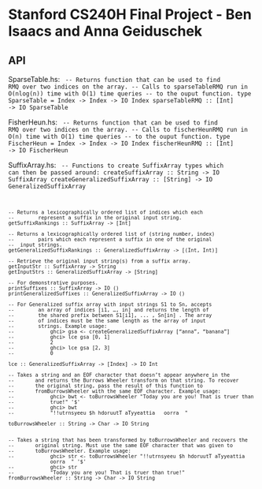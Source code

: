 Stanford CS240H Final Project - Ben Isaacs and Anna Geiduschek
==============================================================

API
---

SparseTable.hs:
<code>
    -- Returns function that can be used to find RMQ over two indices on the array.
    --         Calls to sparseTableRMQ run in O(nlog(n)) time with O(1) time queries
    --         to the ouput function.
    type SparseTable = Index -> Index -> IO Index
    sparseTableRMQ :: [Int] -> IO SparseTable
</code>

FisherHeun.hs:
<code>
    -- Returns function that can be used to find RMQ over two indices on the array.
    --         Calls to fischerHeunRMQ run in O(n) time with O(1) time queries
    --         to the ouput function.
    type FischerHeun = Index -> Index -> IO Index
    fischerHeunRMQ :: [Int] -> IO FischerHeun
</code>

SuffixArray.hs:
<code>
    -- Functions to create SuffixArray types which can then be passed around:
    createSuffixArray :: String -> IO SuffixArray
    createGeneralizedSuffixArray :: [String] -> IO GeneralizedSuffixArray

    -- Returns a lexicographically ordered list of indices which each
    --        represent a suffix in the original input string.
    getSuffixRankings :: SuffixArray -> [Int]
    
    -- Returns a lexicographically ordered list of (string number, index) 
    --        pairs which each represent a suffix in one of the original
    --  input strings.
    getGeneralizedSuffixRankings :: GeneralizedSuffixArray -> [(Int, Int)]

    -- Retrieve the original input string(s) from a suffix array.
    getInputStr :: SuffixArray -> String
    getInputStrs :: GeneralizedSuffixArray -> [String]
    
    -- For demonstrative purposes.
    printSuffixes :: SuffixArray -> IO ()
    printGeneralizedSuffixes :: GeneralizedSuffixArray -> IO ()

    -- For Generalized suffix array with input strings S1 to Sn, accepts 
    --        an array of indices [i1, …, in] and returns the length of 
    --        the shared prefix between S1[i1], ... , Sn[in] . The array 
    --        of indices must be the same length as the array of input 
    --        strings. Example usage:
    --            ghci> gsa <- createGeneralizedSuffixArray [“anna”, “banana”]
    --            ghci> lce gsa [0, 1]
    --            2
    --            ghci> lce gsa [2, 3]
    --            0
    
    lce :: GeneralizedSuffixArray -> [Index] -> IO Int

    -- Takes a string and an EOF character that doesn’t appear anywhere in the
    --       and returns the Burrows Wheeler transform on that string. To recover 
    --       the original string, pass the result of this function to 
    --       fromBurrowsWheeler with the same EOF character. Example usage:
    --            ghci> bwt <- toBurrowsWheeler "Today you are you! That is truer than  
    --            true!" '$'
    --            ghci> bwt
    --            "!!utrnsyeeu $h hdoruutT aTyyeattia   oorra  "

    toBurrowsWheeler :: String -> Char -> IO String


    -- Takes a string that has been transformed by toBurrowsWheeler and recovers the
    --       original string. Must use the same EOF character that was given to
    --       toBurrowsWheeler. Example usage:
    --            ghci> str <- toBurrowsWheeler "!!utrnsyeeu $h hdoruutT aTyyeattia   
                  oorra  " '$'
    --            ghci> str
    --            "Today you are you! That is truer than true!"
    fromBurrowsWheeler :: String -> Char -> IO String
</code>
